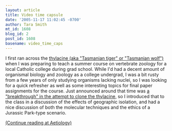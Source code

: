 ```yaml
---
layout: article
title: Video time capsule
date: '2005-11-17 11:02:45 -0700'
author: Tara Smith
mt_id: 1608
blog_id: 2
post_id: 1608
basename: video_time_caps
---
```

<img src="http://users.aristotle.net/%7Eswarmack/hodgraph/thygape.JPG" alt="" style="float:left;" /> I first ran across the [thylacine (aka "Tasmanian tiger" or "Tasmanian wolf")](http://users.aristotle.net/%7Eswarmack/thylacin.html) when I was preparing to teach a summer course on vertebrate zoology for a local Catholic college during grad school. While I'd had a decent amount of organismal biology and zoology as a college undergrad, I was a bit rusty from a few years of only studying organisms lacking nuclei, so I was looking for a quick refresher as well as some interesting topics for final paper assignments for the course. Just announced around that time was [a "breakthrough" in the attempt to clone the thylacine,](http://www.austmus.gov.au/archive.cfm?id=788) so I introduced that to the class in a discussion of the effects of geographic isolation, and had a nice discussion of both the molecular techniques and the ethics of a Jurassic Park-type scenario.

[(Continue reading at Aetiology)](http://aetiology.blogspot.com/2005/11/video-time-capsule.html)
